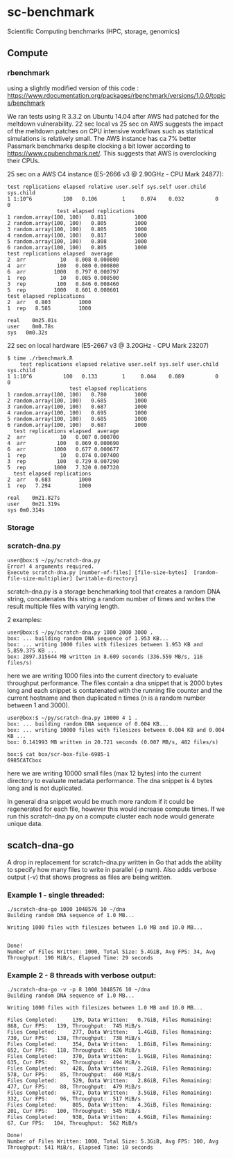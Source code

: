 # sc-benchmark


Scientific Computing benchmarks (HPC, storage, genomics)

## Compute


### rbenchmark

using a slightly modified version of this code :
https://www.rdocumentation.org/packages/rbenchmark/versions/1.0.0/topics/benchmark

We ran tests using R 3.3.2 on Ubuntu 14.04 after AWS had patched for the
meltdown vulnerability. 22 sec local vs 25 sec on AWS suggests the impact of the
meltdown patches on CPU intensive workflows such as statistical simulations is relatively small.
The AWS instance has ca 7% better Passmark benchmarks despite clocking a bit lower
according to https://www.cpubenchmark.net/. This suggests that AWS is overclocking their CPUs.

25 sec on a AWS C4 instance (E5-2666 v3 @ 2.90GHz - CPU Mark 24877):

    test replications elapsed relative user.self sys.self user.child sys.child
    1 1:10^6          100   0.106        1     0.074    0.032          0         0
                    test elapsed replications
    1 random.array(100, 100)   0.811         1000
    2 random.array(100, 100)   0.805         1000
    3 random.array(100, 100)   0.805         1000
    4 random.array(100, 100)   0.817         1000
    5 random.array(100, 100)   0.808         1000
    6 random.array(100, 100)   0.805         1000
    test replications elapsed  average
    2  arr           10   0.008 0.000800
    4  arr          100   0.080 0.000800
    6  arr         1000   0.797 0.000797
    1  rep           10   0.085 0.008500
    3  rep          100   0.846 0.008460
    5  rep         1000   8.601 0.008601
    test elapsed replications
    2  arr   0.803         1000
    1  rep   8.585         1000

    real	0m25.01s
    user	0m0.78s
    sys	  0m0.32s

22 sec on local hardware (E5-2667 v3 @ 3.20GHz - CPU Mark 23207)

    $ time ./rbenchmark.R
        test replications elapsed relative user.self sys.self user.child sys.child
    1 1:10^6          100   0.133        1     0.044    0.089          0         0
                        test elapsed replications
    1 random.array(100, 100)   0.780         1000
    2 random.array(100, 100)   0.685         1000
    3 random.array(100, 100)   0.687         1000
    4 random.array(100, 100)   0.695         1000
    5 random.array(100, 100)   0.685         1000
    6 random.array(100, 100)   0.687         1000
      test replications elapsed  average
    2  arr           10   0.007 0.000700
    4  arr          100   0.069 0.000690
    6  arr         1000   0.677 0.000677
    1  rep           10   0.074 0.007400
    3  rep          100   0.729 0.007290
    5  rep         1000   7.320 0.007320
      test elapsed replications
    2  arr   0.683         1000
    1  rep   7.294         1000

    real	0m21.827s
    user	0m21.319s
    sys	0m0.314s



### Storage

### scratch-dna.py

    user@box:$ ~/py/scratch-dna.py
    Error! 4 arguments required.
    Execute scratch-dna.py [number-of-files] [file-size-bytes]  [random-file-size-multiplier] [writable-directory]

scratch-dna.py is a storage benchmarking tool that creates a random DNA string, concatenates this string a random number of times and writes the result multiple files with varying length.

2 examples:

    user@box:$ ~/py/scratch-dna.py 1000 2000 3000 .
    box: ... building random DNA sequence of 1.953 KB...
    box: ... writing 1000 files with filesizes between 1.953 KB and 5,859.375 KB ...
    box: 2897.315644 MB written in 8.609 seconds (336.559 MB/s, 116 files/s)

here we are writing 1000 files into the current directory to evaluate throughput performance. The files contain a dna snippet that is 2000 bytes long and each snippet is contatenated with the running file counter and the current hostname and then duplicated n times (n is a random number between 1 and 3000).

    user@box:$ ~/py/scratch-dna.py 10000 4 1 .
    box: ... building random DNA sequence of 0.004 KB...
    box: ... writing 10000 files with filesizes between 0.004 KB and 0.004 KB ...
    box: 0.141993 MB written in 20.721 seconds (0.007 MB/s, 482 files/s)

    box:$ cat box/scr-box-file-6985-1
    6985CATCbox

here we are writing 10000 small files (max 12 bytes) into the current directory to evaluate metadata performance. The dna snippet is 4 bytes long and is not duplicated.

In general dna snippet would be much more random if it could be regenerated for each file, however this would increase compute times. If we run this scratch-dna.py on a compute cluster each node would generate unique data.

scatch-dna-go
-------------

A drop in replacement for scratch-dna.py written in Go that adds the ability to specify how many files to write in parallel (-p num). Also adds verbose output (-v) that shows progress as files are being written.

### Example 1 - single threaded:

```
./scratch-dna-go 1000 1048576 10 ~/dna
Building random DNA sequence of 1.0 MB...

Writing 1000 files with filesizes between 1.0 MB and 10.0 MB...


Done!
Number of Files Written: 1000, Total Size: 5.4GiB, Avg FPS: 34, Avg Throughput: 190 MiB/s, Elapsed Time: 29 seconds
```

### Example 2 - 8 threads with verbose output:

```
./scratch-dna-go -v -p 8 1000 1048576 10 ~/dna
Building random DNA sequence of 1.0 MB...

Writing 1000 files with filesizes between 1.0 MB and 10.0 MB...

Files Completed:     139, Data Written:   0.7GiB, Files Remaining:     868, Cur FPS:   139, Throughput:  745 MiB/s
Files Completed:     277, Data Written:   1.4GiB, Files Remaining:     730, Cur FPS:   138, Throughput:  738 MiB/s
Files Completed:     354, Data Written:   1.8GiB, Files Remaining:     652, Cur FPS:   118, Throughput:  626 MiB/s
Files Completed:     370, Data Written:   1.9GiB, Files Remaining:     635, Cur FPS:    92, Throughput:  494 MiB/s
Files Completed:     428, Data Written:   2.2GiB, Files Remaining:     578, Cur FPS:    85, Throughput:  460 MiB/s
Files Completed:     529, Data Written:   2.8GiB, Files Remaining:     477, Cur FPS:    88, Throughput:  479 MiB/s
Files Completed:     672, Data Written:   3.5GiB, Files Remaining:     332, Cur FPS:    96, Throughput:  517 MiB/s
Files Completed:     805, Data Written:   4.3GiB, Files Remaining:     201, Cur FPS:   100, Throughput:  545 MiB/s
Files Completed:     938, Data Written:   4.9GiB, Files Remaining:      67, Cur FPS:   104, Throughput:  562 MiB/s

Done!
Number of Files Written: 1000, Total Size: 5.3GiB, Avg FPS: 100, Avg Throughput: 541 MiB/s, Elapsed Time: 10 seconds
```
